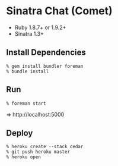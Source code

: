 Sinatra Chat (Comet)
====================

* Ruby 1.8.7+ or 1.9.2+
* Sinatra 1.3+


Install Dependencies
--------------------

    % gem install bundler foreman
    % bundle install


Run
---

    % foreman start

=> http://localhost:5000


Deploy
------

    % heroku create --stack cedar
    % git push heroku master
    % heroku open
